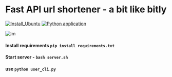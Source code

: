# Fast API url shortener - a bit like bitly
[![Install_Ubuntu](https://github.com/RGGH/url_shortener/actions/workflows/pylint.yml/badge.svg)](https://github.com/RGGH/url_shortener/actions/workflows/pylint.yml)
[![Python application](https://github.com/RGGH/url_shortener/actions/workflows/python-app.yml/badge.svg)](https://github.com/RGGH/url_shortener/actions/workflows/python-app.yml)

![im](https://github.com/RGGH/url_shortener/blob/main/docs/2022-07-29%2016-57-30.gif)

#### Install requirements `pip install requirements.txt`
#### Start server - `bash server.sh`
#### use `python user_cli.py`
